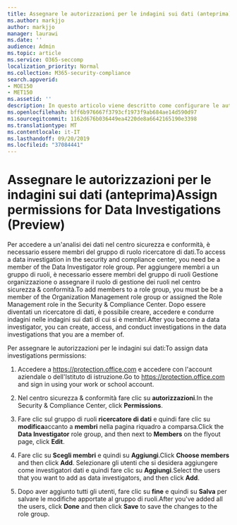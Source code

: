 ```yaml
---
title: Assegnare le autorizzazioni per le indagini sui dati (anteprima)
ms.author: markjjo
author: markjjo
manager: laurawi
ms.date: ''
audience: Admin
ms.topic: article
ms.service: O365-seccomp
localization_priority: Normal
ms.collection: M365-security-compliance
search.appverid:
- MOE150
- MET150
ms.assetid: ''
description: In questo articolo viene descritto come configurare le autorizzazioni necessarie per l'utilizzo dello strumento indagini dati in Microsoft 365.
ms.openlocfilehash: bff6b976667f3793cf1973f9ab684ae14d590d97
ms.sourcegitcommit: 1162d676b036449ea4220de8a6642165190e3398
ms.translationtype: MT
ms.contentlocale: it-IT
ms.lasthandoff: 09/20/2019
ms.locfileid: "37084441"
---
```

# <a name="assign-permissions-for-data-investigations-preview"></a><span data-ttu-id="2f468-103">Assegnare le autorizzazioni per le indagini sui dati (anteprima)</span><span class="sxs-lookup"><span data-stu-id="2f468-103">Assign permissions for Data Investigations (Preview)</span></span>

<span data-ttu-id="2f468-104">Per accedere a un'analisi dei dati nel centro sicurezza e conformità, è necessario essere membri del gruppo di ruolo ricercatore di dati.</span><span class="sxs-lookup"><span data-stu-id="2f468-104">To access a data investigation in the security and compliance center, you need be a member of the Data Investigator role group.</span></span> <span data-ttu-id="2f468-105">Per aggiungere membri a un gruppo di ruoli, è necessario essere membri del gruppo di ruoli Gestione organizzazione o assegnare il ruolo di gestione dei ruoli nel centro sicurezza & conformità.</span><span class="sxs-lookup"><span data-stu-id="2f468-105">To add members to a role group, you must be be a member of the Organization Management role group or assigned the Role Management role in the Security & Compliance Center.</span></span> <span data-ttu-id="2f468-106">Dopo essere diventati un ricercatore di dati, è possibile creare, accedere e condurre indagini nelle indagini sui dati di cui si è membri.</span><span class="sxs-lookup"><span data-stu-id="2f468-106">After you become a data investigator, you can create, access, and conduct investigations in the data investigations that you are a member of.</span></span>

<span data-ttu-id="2f468-107">Per assegnare le autorizzazioni per le indagini sui dati:</span><span class="sxs-lookup"><span data-stu-id="2f468-107">To assign data investigations permissions:</span></span>

1. <span data-ttu-id="2f468-108">Accedere a https://protection.office.com e accedere con l'account aziendale o dell'Istituto di istruzione.</span><span class="sxs-lookup"><span data-stu-id="2f468-108">Go to https://protection.office.com and sign in using your work or school account.</span></span>

2. <span data-ttu-id="2f468-109">Nel centro sicurezza & conformità fare clic su **autorizzazioni**.</span><span class="sxs-lookup"><span data-stu-id="2f468-109">In the Security & Compliance Center, click **Permissions**.</span></span> 

3. <span data-ttu-id="2f468-110">Fare clic sul gruppo di ruoli **ricercatore di dati** e quindi fare clic su **modifica**accanto a **membri** nella pagina riquadro a comparsa.</span><span class="sxs-lookup"><span data-stu-id="2f468-110">Click the **Data Investigator** role group, and then next to **Members** on the flyout page, click **Edit**.</span></span>

4. <span data-ttu-id="2f468-111">Fare clic su **Scegli membri** e quindi su **Aggiungi**.</span><span class="sxs-lookup"><span data-stu-id="2f468-111">Click **Choose members** and then click **Add**.</span></span> <span data-ttu-id="2f468-112">Selezionare gli utenti che si desidera aggiungere come investigatori dati e quindi fare clic su **Aggiungi**.</span><span class="sxs-lookup"><span data-stu-id="2f468-112">Select the users that you want to add as data investigators, and then click **Add**.</span></span>

5. <span data-ttu-id="2f468-113">Dopo aver aggiunto tutti gli utenti, fare clic su **fine** e quindi su **Salva** per salvare le modifiche apportate al gruppo di ruoli.</span><span class="sxs-lookup"><span data-stu-id="2f468-113">After you've added all the users, click **Done** and then click **Save** to save the changes to the role group.</span></span>